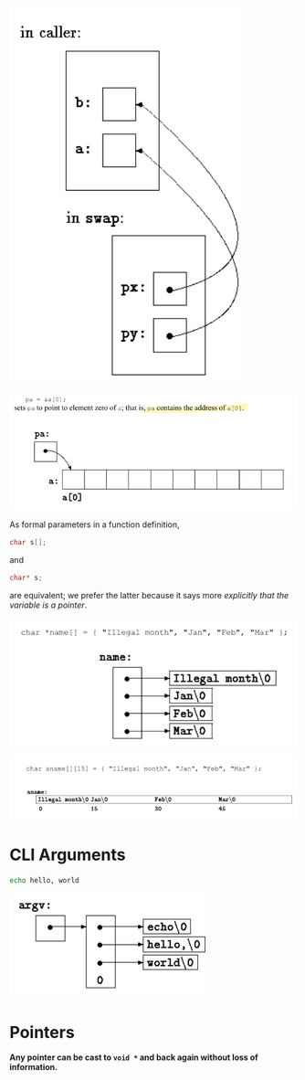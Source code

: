 
![./assets/Pasted image 20240726195847.png#center | 300](./assets/Pasted%20image%2020240726195847.png#center%20%7C%20300.md)


![./assets/Pasted image 20240727141105.png](./assets/Pasted%20image%2020240727141105.png)

As formal parameters in a function definition,
```c
char s[];
```
and
```c
char* s;
```
are equivalent; we prefer the latter because it says more *explicitly that the variable is a pointer*.

![./assets/Pasted image 20240801112733.png](./assets/Pasted%20image%2020240801112733.png)

![./assets/Pasted image 20240801112754.png](./assets/Pasted%20image%2020240801112754.png)

# CLI Arguments

```bash
echo hello, world
```

![./assets/Pasted image 20240801122636.png](./assets/Pasted%20image%2020240801122636.png)


# Pointers

**Any pointer can be cast to `void *` and back again without loss of information.**

